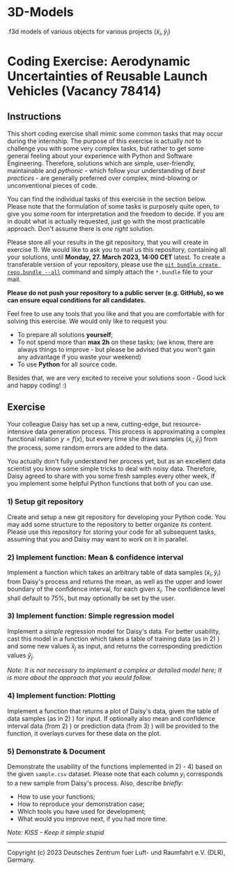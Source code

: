 # 3D-Models
.f3d models of various objects for various projects
$(\tilde{x}_i, \tilde{y}_i)$

# Coding Exercise: Aerodynamic Uncertainties of Reusable Launch Vehicles (Vacancy 78414)

## Instructions

This short coding exercise shall mimic some common tasks that may occur during the internship. 
The purpose of this exercise is actually _not_ to challenge you with some very complex tasks, but rather to get some general feeling about your experience with Python and Software Engineering.
Therefore, solutions which are simple, user-friendly, maintainable and _pythonic_ - which follow your understanding of _best practices_ - are generally preferred over complex, mind-blowing or unconventional pieces of code.

You can find the individual tasks of this exercise in the section below.
Please note that the formulation of some tasks is purposely quite open, to give you some room for interpretation and the freedom to decide.
If you are in doubt what is actually requested, just go with the most practicable approach.
Don't assume there is _one right_ solution.

Please store all your results in the git repository, that you will create in exercise 1).
We would like to ask you to mail us this repository, containing all your solutions, until **Monday, 27. March 2023, 14:00 CET** latest.
To create a transferable version of your repository, please use the [`git bundle create repo.bundle --all`](https://stackoverflow.com/a/11795549) command and simply attach the `*.bundle` file to your mail.

**Please do not push your repository to a public server (e.g. GitHub), so we can ensure equal conditions for all candidates.**

Feel free to use any tools that you like and that you are comfortable with for solving this exercise. We would only like to request you:
* To prepare all solutions **yourself**;
* To not spend more than **max 2h** on these tasks; (we know, there are always things to improve - but please be advised that you won't gain any advantage if you waste your weekend)
* To use **Python** for all source code.

Besides that, we are very excited to receive your solutions soon - Good luck and happy coding! :)

## Exercise

Your colleague Daisy has set up a new, cutting-edge, but resource-intensive data generation process.
This process is approximating a complex functional relation $y=f(x)$, but every time she draws samples $(\tilde{x}_i, \tilde{y}_i)$ from the process, some random errors are added to the data.

You actually don't fully understand her process yet, but as an excellent data scientist you know some simple tricks to deal with noisy data.
Therefore, Daisy agreed to share with you some fresh samples every other week, if you implement some helpful Python functions that both of you can use.

### 1) Setup git repository

Create and setup a new git repository for developing your Python code.
You may add some structure to the repository to better organize its content.
Please use this repository for storing your code for all subsequent tasks, assuming that you and Daisy may want to work on it in parallel.

### 2) Implement function: Mean & confidence interval

Implement a function which takes an arbitrary table of data samples $(\tilde{x}_i, \tilde{y}_i)$ from Daisy's process and returns the mean, as well as the upper and lower boundary of the confidence interval, for each given $\tilde{x}_i$.
The confidence level shall default to 75%, but may optionally be set by the user.

### 3) Implement function: Simple regression model

Implement a _simple_ regression model for Daisy's data.
For better usability, cast this model in a function which takes a table of training data (as in 2) ) and some new values $\hat{x}_j$ as input, and returns the corresponding prediction values $\hat{y}_j$.

_Note: It is not necessary to implement a complex or detailed model here; It is more about the approach that you would follow._

### 4) Implement function: Plotting

Implement a function that returns a plot of Daisy's data, given the table of data samples (as in 2) ) for input.
If optionally also mean and confidence interval data (from 2) ) or prediction data (from 3) ) will be provided to the function, it overlays curves for these data on the plot.

### 5) Demonstrate & Document

Demonstrate the usability of the functions implemented in 2) - 4) based on the given `sample.csv` dataset.
Please note that each column $y_i$ corresponds to a new sample from Daisy's process.
Also, describe _briefly_:
* How to use your functions;
* How to reproduce your demonstration case;
* Which tools you have used for development;
* What would you improve next, if you had more time.

_Note: KISS - Keep it simple stupid_

---
Copyright (c) 2023 Deutsches Zentrum fuer Luft- und Raumfahrt e.V. (DLR), Germany.
